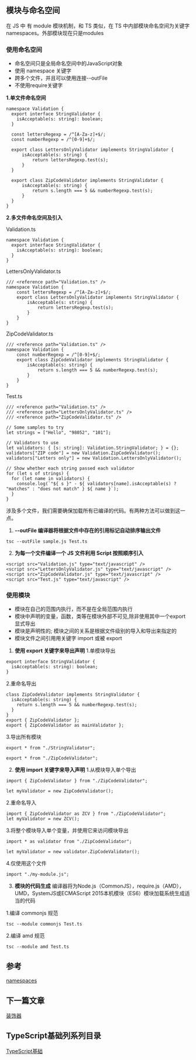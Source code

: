 ## 模块与命名空间

在 JS 中 有 module 模块机制，和 TS 类似，在 TS 中内部模块命名空间为关键字namespaces。外部模块现在只是modules

### 使用命名空间 <br/>
- 命名空间只是全局命名空间中的JavaScript对象
- 使用 namespace 关键字
- 跨多个文件，并且可以使用连接--outFile
- 不使用require关键字

**1.单文件命名空间**
  ```
  namespace Validation {
    export interface StringValidator {
      isAcceptable(s: string): boolean;
    }

    const lettersRegexp = /^[A-Za-z]+$/;
    const numberRegexp = /^[0-9]+$/;

    export class LettersOnlyValidator implements StringValidator {
        isAcceptable(s: string) {
            return lettersRegexp.test(s);
        }
    }

    export class ZipCodeValidator implements StringValidator {
        isAcceptable(s: string) {
            return s.length === 5 && numberRegexp.test(s);
        }
    }
  }
  ```
**2.多文件命名空间及引入**

Validation.ts
```
namespace Validation {
  export interface StringValidator {
    isAcceptable(s: string): boolean;
  }
}
```

LettersOnlyValidator.ts
```
/// <reference path="Validation.ts" />
namespace Validation {
    const lettersRegexp = /^[A-Za-z]+$/;
    export class LettersOnlyValidator implements StringValidator {
        isAcceptable(s: string) {
            return lettersRegexp.test(s);
        }
    }
}
```
ZipCodeValidator.ts
```
/// <reference path="Validation.ts" />
namespace Validation {
    const numberRegexp = /^[0-9]+$/;
    export class ZipCodeValidator implements StringValidator {
        isAcceptable(s: string) {
            return s.length === 5 && numberRegexp.test(s);
        }
    }
}
```
Test.ts
```
/// <reference path="Validation.ts" />
/// <reference path="LettersOnlyValidator.ts" />
/// <reference path="ZipCodeValidator.ts" />

// Some samples to try
let strings = ["Hello", "98052", "101"];

// Validators to use
let validators: { [s: string]: Validation.StringValidator; } = {};
validators["ZIP code"] = new Validation.ZipCodeValidator();
validators["Letters only"] = new Validation.LettersOnlyValidator();

// Show whether each string passed each validator
for (let s of strings) {
  for (let name in validators) {
    console.log(`"${ s }" - ${ validators[name].isAcceptable(s) ? "matches" : "does not match" } ${ name }`);
  }
}
```

涉及多个文件，我们需要确保加载所有已编译的代码。有两种方法可以做到这一点。

1. **--outFile 编译器将根据文件中存在的引用标记自动排序输出文件**
  ```
  tsc --outFile sample.js Test.ts
  ```
2. **为每一个文件编译一个 JS 文件利用 Script 按照顺序引入**
  ```
  <script src="Validation.js" type="text/javascript" />
  <script src="LettersOnlyValidator.js" type="text/javascript" />
  <script src="ZipCodeValidator.js" type="text/javascript" />
  <script src="Test.js" type="text/javascript" />
  ```

### 使用模块 <br/>
- 模块在自己的范围内执行，而不是在全局范围内执行
- 模块中声明的变量，函数，类等在模块外部不可见,除非使用其中一个export显式导出
- 模块是声明性的; 模块之间的关系是根据文件级别的导入和导出来指定的
- 模块文件之间引用用关键字 import 或被 export

1. **使用 export 关键字来导出声明**
1.单模块导出
```
export interface StringValidator {
  isAcceptable(s: string): boolean;
}
```

2.重命名导出
```
class ZipCodeValidator implements StringValidator {
  isAcceptable(s: string) {
    return s.length === 5 && numberRegexp.test(s);
  }
}
export { ZipCodeValidator };
export { ZipCodeValidator as mainValidator };
```
3.导出所有模块
```
export * from "./StringValidator";

export * from "./ZipCodeValidator";
```

2. **使用 import 关键字来导入声明**
1.从模块导入单个导出
```
import { ZipCodeValidator } from "./ZipCodeValidator";

let myValidator = new ZipCodeValidator();
```
2.重命名导入
```
import { ZipCodeValidator as ZCV } from "./ZipCodeValidator";
let myValidator = new ZCV();
```
3.将整个模块导入单个变量，并使用它来访问模块导出
```
import * as validator from "./ZipCodeValidator";

let myValidator = new validator.ZipCodeValidator();
```
4.仅使用这个文件
```
import "./my-module.js";
```
3. **模块的代码生成**
编译器将为Node.js（CommonJS），require.js（AMD），UMD，SystemJS或ECMAScript 2015本机模块（ES6）模块加载系统生成适当的代码

1.编译 commonjs 规范
```
tsc --module commonjs Test.ts
```
2.编译 amd 规范
```
tsc --module amd Test.ts
```

## 参考
<a href='https://github.com/MarsPen/-notes-summary/blob/master/typescript/decorators.md'>namespaces</a>

## 下一篇文章
<a href='https://github.com/MarsPen/-notes-summary/blob/master/typescript/decorators.md'>装饰器</a>

## TypeScript基础列系列目录
<a href='https://github.com/MarsPen/-notes-summary/blob/master/typescript/index.md'>TypeScript基础</a>
